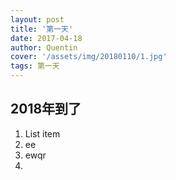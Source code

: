 ```yaml
---
layout: post
title: '第一天'
date: 2017-04-18
author: Quentin
cover: '/assets/img/20180110/1.jpg'
tags: 第一天
---
```

## 2018年到了

 1. List item
 2. ee
 3. ewqr
 4. 


